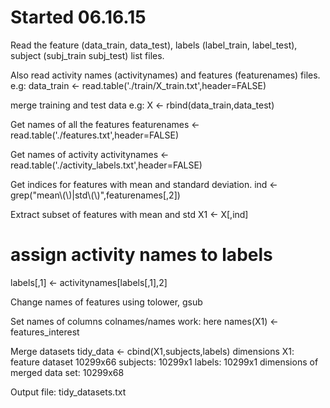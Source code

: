 # Started 06.16.15

Read the feature (data_train, data_test), labels (label_train, label_test), 
subject (subj_train subj_test) list files.

Also read activity names (activitynames) and features (featurenames) files.
e.g: data_train <- read.table('./train/X_train.txt',header=FALSE)

merge training and test data
e.g: X <- rbind(data_train,data_test)

Get names of all the features
featurenames <- read.table('./features.txt',header=FALSE)

Get names of activity
activitynames <- read.table('./activity_labels.txt',header=FALSE)

Get indices for features with mean and standard deviation.
ind <- grep("mean\\(\\)|std\\(\\)",featurenames[,2])

Extract subset of features with mean and std
X1 <- X[,ind]

# assign activity names to labels
labels[,1] <- activitynames[labels[,1],2]

Change names of features using
tolower, gsub

Set names of columns
colnames/names work: here names(X1) <- features_interest

Merge datasets
tidy_data <- cbind(X1,subjects,labels)
dimensions
X1: feature dataset 10299x66
subjects: 10299x1
labels: 10299x1
dimensions of merged data set: 10299x68

Output file: tidy_datasets.txt

